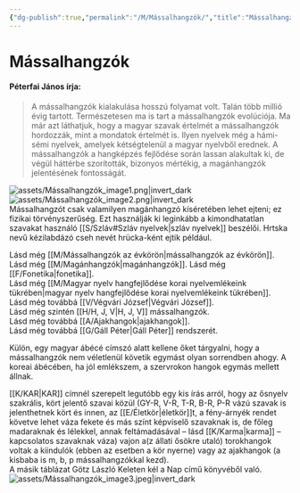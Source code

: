```yaml
---
{"dg-publish":true,"permalink":"/M/Mássalhangzók/","title":"Mássalhangzók","created":"2024-04-28T20:59","updated":"2024-05-02T19:27"}
---
```



# Mássalhangzók

#### Péterfai János írja:

> A mássalhangzók kialakulása hosszú folyamat volt. Talán több millió évig tartott. Természetesen ma is tart a mássalhangzók evolúciója. Ma már azt láthatjuk, hogy a magyar szavak értelmét a mássalhangzók hordozzák, mint a mondatok értelmét is. Ilyen nyelvek még a hámi-sémi nyelvek, amelyek kétségtelenül a magyar nyelvből erednek. A mássalhangzók a hangképzés fejlődése során lassan alakultak ki, de végül háttérbe szorították, bizonyos mértékig, a magánhangzók jelentésének fontosságát.  

![assets/Mássalhangzók_image1.png|invert_dark](/img/user/M/assets/M%C3%A1ssalhangz%C3%B3k_image1.png)  
![assets/Mássalhangzók_image2.png|invert_dark](/img/user/M/assets/M%C3%A1ssalhangz%C3%B3k_image2.png)  
Mássalhangzót csak valamilyen magánhangzó kíséretében lehet ejteni; ez fizikai törvényszerűség. Ezt használják ki leginkább a kimondhatatlan szavakat használó [[S/Szláv#Szláv nyelvek\|szláv nyelvek]] beszélői. Hrtska nevű kézilabdázó cseh nevét hrücka-ként ejtik például.  

Lásd még [[M/Mássalhangzók az évkörön\|mássalhangzók az évkörön]].  
Lásd még [[M/Magánhangzók\|magánhangzók]]. Lásd még [[F/Fonetika\|fonetika]].  
Lásd még [[M/Magyar nyelv hangfejlődése korai nyelvemlékeink tükrében\|magyar nyelv hangfejlődése korai nyelvemlékeink tükrében]].  
Lásd még továbbá [[V/Végvári József\|Végvári József]].  
Lásd még szintén [[H/H, J, V\|H, J, V]] mássalhangzók.  
Lásd még továbbá [[A/Ajakhangok\|ajakhangok]].  
Lásd még továbbá [[G/Gáll Péter\|Gáll Péter]] rendszerét.  

Külön, egy magyar ábécé címszó alatt kellene őket tárgyalni, hogy a mássalhangzók nem véletlenül követik egymást olyan sorrendben ahogy. A koreai ábécében, ha jól emlékszem, a szervrokon hangok egymás mellett állnak.  

[[K/KAR\|KAR]] címnél szerepelt legutóbb egy kis írás arról, hogy az ősnyelv szakrális, kört jelentő szavai közül (GY-R, V-R, T-R, B-R, P-R vázú szavak is jelenthetnek kört és innen, az [[E/Életkör\|életkör]]t, a fény-árnyék rendet követve lehet váza fekete és más színt képviselő szavaknak is, de főleg madaraknak és lélekkel, annak feltámadásával – lásd [[K/Karma\|karma]] – kapcsolatos szavaknak váza) vajon a(z állati ősökre utaló) torokhangok voltak a kiindulók (ebben az esetben a kör nyerne) vagy az ajakhangok (a kisbaba is m, b, p mássalhangzókkal kezd).  
A másik táblázat Götz László Keleten kél a Nap című könyvéből való.  
![assets/Mássalhangzók_image3.jpeg|invert_dark](/img/user/M/assets/M%C3%A1ssalhangz%C3%B3k_image3.jpeg)  